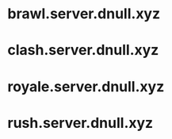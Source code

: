 # brawl.server.dnull.xyz
# clash.server.dnull.xyz
# royale.server.dnull.xyz
# rush.server.dnull.xyz
